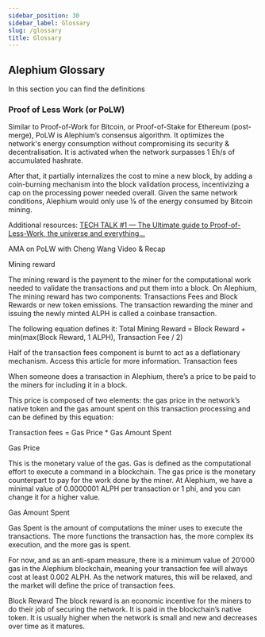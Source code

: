 ```yaml
---
sidebar_position: 30
sidebar_label: Glossary
slug: /glossary
title: Glossary
---
```


## **Alephium Glossary** 

In this section you can find the definitions


### Proof of Less Work (or PoLW)
Similar to Proof-of-Work for Bitcoin, or Proof-of-Stake for Ethereum (post-merge), PoLW is Alephium’s consensus algorithm. It optimizes the network's energy consumption without compromising its security & decentralisation. It is activated when the network surpasses 1 Eh/s of accumulated hashrate. 

After that, it partially internalizes the cost to mine a new block, by adding a coin-burning mechanism into the block validation process, incentivizing a cap on the processing power needed overall. Given the same network conditions, Alephium would only use ⅛ of the energy consumed by Bitcoin mining.

Additional resources:
[TECH TALK #1 — The Ultimate guide to Proof-of-Less-Work, the universe and everything…](https://medium.com/@alephium/tech-talk-1-the-ultimate-guide-to-proof-of-less-work-the-universe-and-everything-ba70644ab301)

AMA on PoLW with Cheng Wang Video & Recap

Mining reward



The mining reward is the payment to the miner for the computational work needed to validate the transactions and put them into a block. On Alephium, The mining reward has two components: Transactions Fees and Block Rewards or new token emissions. The transaction rewarding the miner and issuing the newly minted ALPH is called a coinbase transaction.


The following equation defines it: 
Total Mining Reward = Block Reward + min(max(Block Reward, 1 ALPH), Transaction Fee / 2)


Half of the transaction fees component is burnt to act as a deflationary mechanism. Access this article for more information. 
Transaction fees 


When someone does a transaction in Alephium, there’s a price to be paid to the miners for including it in a block. 

This price is composed of two elements: the gas price in the network’s native token and the gas amount spent on this transaction processing and can be defined by this equation:

Transaction fees = Gas Price * Gas Amount Spent

Gas Price

This is the monetary value of the gas. Gas is defined as the computational effort to execute a command in a blockchain. The gas price is the monetary counterpart to pay for the work done by the miner. At Alephium, we have a minimal value of 0.0000001 ALPH per transaction or 1 phi, and you can change it for a higher value.

Gas Amount Spent

Gas Spent is the amount of computations the miner uses to execute the transactions. The more functions the transaction has, the more complex its execution, and the more gas is spent. 

For now, and as an anti-spam measure, there is a minimum value of 20’000 gas in the Alephium blockchain, meaning your transaction fee will always cost at least 0.002 ALPH. As the network matures, this will be relaxed, and the market will define the price of transaction fees. 

Block Reward
The block reward is an economic incentive for the miners to do their job of securing the network. It is paid in the blockchain’s native token. It is usually higher when the network is small and new and decreases over time as it matures.

